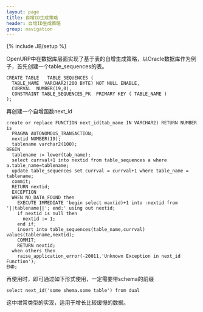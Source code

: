 ```yaml
---
layout: page
title: 自增ID生成策略
header: 自增ID生成策略
group: navigation
---
```

{% include JB/setup %}


OpenURP中在数据库层面实现了基于表的自增生成策略，以Oracle数据库作为例子，首先创建一个table_sequences的表。

    CREATE TABLE   TABLE_SEQUENCES (
      TABLE_NAME  VARCHAR2(200 BYTE) NOT NULL ENABLE,
      CURRVAL  NUMBER(19,0),
      CONSTRAINT TABLE_SEQUENCES_PK  PRIMARY KEY ( TABLE_NAME )
    );

再创建一个自增函数next_id

    create or replace FUNCTION next_id(tab_name IN VARCHAR2) RETURN NUMBER is
      PRAGMA AUTONOMOUS_TRANSACTION;
      nextid NUMBER(19);
      tablename varchar2(100);
    BEGIN
      tablename := lower(tab_name);
      select currval+1 into nextid from table_sequences a where  a.table_name=tablename;
      update table_sequences set currval = currval+1 where table_name = tablename;
      commit;
      RETURN nextid;
      EXCEPTION
      WHEN NO_DATA_FOUND then
        EXECUTE IMMEDIATE 'begin select max(id)+1 into :nextid from '||tablename||'; end;' using out nextid;
        if nextid is null then
          nextid := 1;
        end if;
        insert into table_sequences(table_name,currval) values(tablename,nextid);
        COMMIT;
        RETURN nextid;
      when others then
        raise_application_error(-20011,'Unknown Exception in next_id Function');
    END;

再使用时，即可通过如下形式使用，一定需要带schema的前缀

    select next_id('some shema.some table') from dual

这中增常类型的实现，适用于增长比较缓慢的数据。
